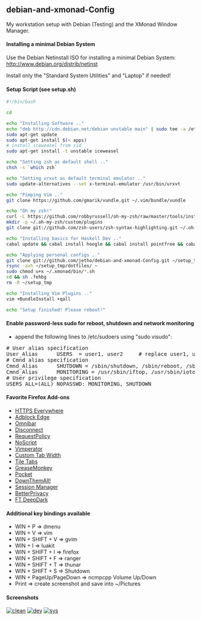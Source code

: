 ## debian-and-xmonad-Config

My workstation setup with Debian (Testing) and the XMonad Window Manager. 

#### Installing a minimal Debian System
Use the Debian Netinstall ISO for installing a minimal Debian System: http://www.debian.org/distrib/netinst

Install only the "Standard System Utilities" and "Laptop" if needed!

#### Setup Script (see setup.sh)
```bash
#!/bin/bash

cd

echo "Installing Software .."
echo "deb http://cdn.debian.net/debian unstable main" | sudo tee -a /etc/apt/sources.list
sudo apt-get update
sudo apt-get install $(< apps)
# install iceweasel from sid
sudo apt-get install -t unstable iceweasel

echo "Setting zsh as default shell .."
chsh -s `which zsh`

echo "Setting urxvt as default terminal emulator .."
sudo update-alternatives --set x-terminal-emulator /usr/bin/urxvt

echo "Pimping Vim .."
git clone https://github.com/gmarik/vundle.git ~/.vim/bundle/vundle

echo "Oh my zsh!"
curl -L https://github.com/robbyrussell/oh-my-zsh/raw/master/tools/install.sh | sh
mkdir -p ~/.oh-my-zsh/custom/plugins
git clone git://github.com/zsh-users/zsh-syntax-highlighting.git ~/.oh-my-zsh/custom/plugins/zsh-syntax-highlighting

echo "Installing basics for Haskell Dev .."
cabal update && cabal install hoogle && cabal install pointfree && cabal install hlint && cabal install hdevtools

echo "Applying personal configs .."
git clone git://github.com/jetho/debian-and-xmonad-Config.git ~/setup_tmp
rsync -avh ~/setup_tmp/dotfiles/ ~
sudo chmod u+x ~/.xmonad/bin/*.sh
cd && sh .fehbg 
rm -R ~/setup_tmp

echo "Installing Vim Plugins .."
vim +BundleInstall +qall

echo "Setup finished! Please reboot!"
 ```

#### Enable password-less sudo for reboot, shutdown and network monitoring
- append the following lines to /etc/sudoers using "sudo visudo":
<pre>
# User alias specification
User_Alias      USERS  = user1, user2     # replace user1, user2 etc. with real user names
# Cmnd alias specification
Cmnd_Alias      SHUTDOWN = /sbin/shutdown, /sbin/reboot, /sbin/halt
Cmnd_Alias      MONITORING = /usr/sbin/iftop, /usr/sbin/iotop, /usr/sbin/nethogs
# User privilege specification
USERS ALL=(ALL) NOPASSWD: MONITORING, SHUTDOWN
</pre>

#### Favorite Firefox Add-ons
- [HTTPS Everywhere](https://www.eff.org/https-everywhere)
- [Adblock Edge](https://addons.mozilla.org/en-us/firefox/addon/adblock-edge/)
- [Omnibar](https://addons.mozilla.org/en-us/firefox/addon/omnibar/)
- [Disconnect](https://disconnect.me/)
- [RequestPolicy](https://addons.mozilla.org/en-us/firefox/addon/requestpolicy/)
- [NoScript](https://addons.mozilla.org/en-us/firefox/addon/noscript/)
- [Vimperator](https://addons.mozilla.org/en-us/firefox/addon/vimperator/)
- [Custom Tab Width](https://addons.mozilla.org/en-us/firefox/addon/custom-tab-width/)
- [Tile Tabs](https://addons.mozilla.org/en-us/firefox/addon/tile-tabs/)
- [GreaseMonkey](https://addons.mozilla.org/en-us/firefox/addon/greasemonkey/)
- [Pocket](https://addons.mozilla.org/en-us/firefox/addon/read-it-later/)
- [DownThemAll!](https://addons.mozilla.org/en-us/firefox/addon/downthemall/)
- [Session Manager](https://addons.mozilla.org/en-us/firefox/addon/session-manager/)
- [BetterPrivacy](https://addons.mozilla.org/en-us/firefox/addon/betterprivacy/)
- [FT DeepDark](https://addons.mozilla.org/de/firefox/addon/ft-deepdark/)

#### Additional key bindings available
- WIN + P => dmenu
- WIN + V => vim
- WIN + SHIFT + V => gvim
- WIN + I => luakit
- WIN + SHIFT + I => firefox
- WIN + SHIFT + F => ranger
- WIN + SHIFT + T => thunar
- WIN + SHIFT + S => Shutdown
- WIN + PageUp/PageDown => ncmpcpp Volume Up/Down
- Print => create screenshot and save into ~/Pictures

#### Screenshots

[![clean](https://raw.github.com/jetho/debian-and-xmonad-Config/master/screenshots/clean_th.png)](https://raw.github.com/jetho/debian-and-xmonad-Config/master/screenshots/clean.png)
[![dev](https://raw.github.com/jetho/debian-and-xmonad-Config/master/screenshots/dev_th.png)](https://raw.github.com/jetho/debian-and-xmonad-Config/master/screenshots/dev.png)
[![sys](https://raw.github.com/jetho/debian-and-xmonad-Config/master/screenshots/sys_th.png)](https://raw.github.com/jetho/debian-and-xmonad-Config/master/screenshots/sys.png)
